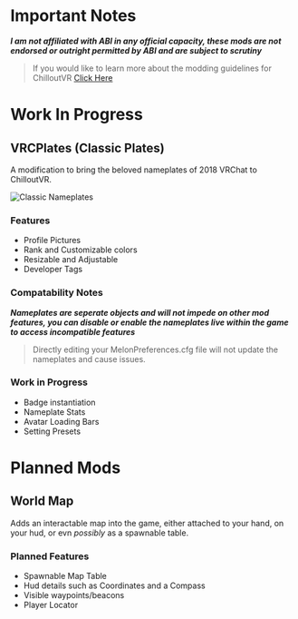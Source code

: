 # Important Notes
***I am not affiliated with ABI in any official capacity, these mods are not endorsed or outright permitted by ABI and are subject to scrutiny*** 
> If you would like to learn more about the modding guidelines for ChilloutVR [Click Here](https://documentation.abinteractive.net/official/legal/tos/#7-modding-our-games)

# Work In Progress  
## VRCPlates (Classic Plates)
A modification to bring the beloved nameplates of 2018 VRChat to ChilloutVR.

![Classic Nameplates](https://raw.githubusercontent.com/FSCodingWaifu/VRChatMods/main/classic_nameplate.png)

### Features
- Profile Pictures
- Rank and Customizable colors
- Resizable and Adjustable
- Developer Tags

### Compatability Notes  

***Nameplates are seperate objects and will not impede on other mod features, you can disable or enable the nameplates live within the game to access incompatible features***
> Directly editing your MelonPreferences.cfg file will not update the nameplates and cause issues.


### Work in Progress
- Badge instantiation 
- Nameplate Stats 
- Avatar Loading Bars
- Setting Presets 


# Planned Mods  
## World Map 
Adds an interactable map into the game, either attached to your hand, on your hud, or evn *possibly* as a spawnable table.
### Planned Features
- Spawnable Map Table  
- Hud details such as Coordinates and a Compass  
- Visible waypoints/beacons  
- Player Locator  
